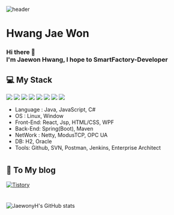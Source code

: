 ![header](https://capsule-render.vercel.app/api?type=waving&color=6158EF&height=300&section=header&text=JaewonyH&fontSize=90)
# Hwang Jae Won
### Hi there 👋 </br>I'm Jaewon Hwang, I hope to SmartFactory-Developer

<div>
  
## 💻 My Stack

<img src="https://img.shields.io/badge/javascript-F7DF1E?style=flat-square&logo=javascript&logoColor=black"> <img src="https://img.shields.io/badge/jquery-0769AD?style=flat-square&logo=jquery&logoColor=white"> <img src="https://img.shields.io/badge/react-61DAFB?style=for-the-badge&logo=react&logoColor=black"> <img src="https://img.shields.io/badge/html-E34F26?style=for-the-badge&logo=html5&logoColor=white"> <img src="https://img.shields.io/badge/css-1572B6?style=for-the-badge&logo=css3&logoColor=white"> <img src="https://img.shields.io/badge/github-181717?style=for-the-badge&logo=github&logoColor=white"> <img src="https://img.shields.io/badge/Amazon AWS-232F3E?style=for-the-badge&logo=Amazon AWS&logoColor=white"> <img src="https://img.shields.io/badge/Django-4479A1?style=for-the-badge&logo=Django&logoColor=white"> 

- Language : Java, JavaScript, C#
- OS : Linux, Window
- Front-End: React, Jsp, HTML/CSS, WPF
- Back-End: Spring(Boot), Maven
- NetWork : Netty, ModusTCP, OPC UA
- DB: H2, Oracle
- Tools: Github, SVN, Postman, Jenkins, Enterprise Architect
#

## 🧾 To My blog

<a href = "https://jaewony.tistory.com/"> <img alt="Tistory" src ="https://img.shields.io/badge/Tistory-white.svg?&style=for-the-badge"/></a>
</a>
#

![JaewonyH's GitHub stats](https://github-readme-stats.vercel.app/api?username=JaewonyH&show_icons=true&theme=tokyonight)
</div> 

